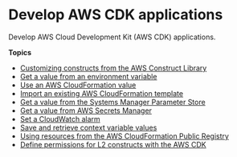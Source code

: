 # Develop AWS CDK applications<a name="develop"></a>

Develop AWS Cloud Development Kit \(AWS CDK\) applications\.

**Topics**
+ [Customizing constructs from the AWS Construct Library](cfn_layer.md)
+ [Get a value from an environment variable](get_env_var.md)
+ [Use an AWS CloudFormation value](get_cfn_param.md)
+ [Import an existing AWS CloudFormation template](use_cfn_template.md)
+ [Get a value from the Systems Manager Parameter Store](get_ssm_value.md)
+ [Get a value from AWS Secrets Manager](get_secrets_manager_value.md)
+ [Set a CloudWatch alarm](how_to_set_cw_alarm.md)
+ [Save and retrieve context variable values](get_context_var.md)
+ [Using resources from the AWS CloudFormation Public Registry](use_cfn_public_registry.md)
+ [Define permissions for L2 constructs with the AWS CDK](define-iam-l2.md)
